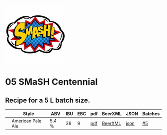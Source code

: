 ![logo](./05_SMaSH_Centennial.jpeg)

# 05 SMaSH Centennial

## Recipe for a 5 L batch size.

|    | Style | ABV | IBU | EBC | pdf | BeerXML | JSON | Batches |
|----|-------|-----|-----|-----|-----|---------|------|---------|
|    | American Pale Ale | 5.4 % | 38 | 9 | [pdf](./05_SMaSH_Centennial.pdf) | [BeerXML](./05_SMaSH_Centennial.xml) | [json](./05_SMaSH_Centennial.json) | [#5](../../batches/batch_5/README.md) |
